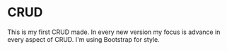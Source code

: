 # CRUD
This is my first CRUD made. In every new version my focus is advance in every aspect of CRUD. I'm using Bootstrap for style.
